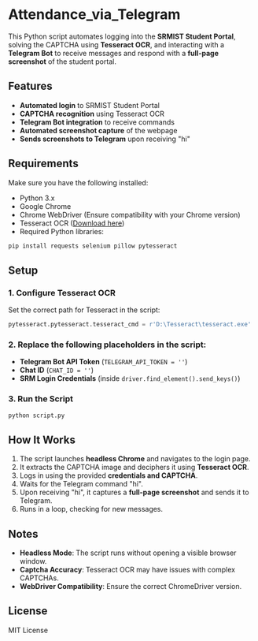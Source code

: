 # Attendance_via_Telegram

This Python script automates logging into the **SRMIST Student Portal**, solving the CAPTCHA using **Tesseract OCR**, and interacting with a **Telegram Bot** to receive messages and respond with a **full-page screenshot** of the student portal.

## Features
- **Automated login** to SRMIST Student Portal
- **CAPTCHA recognition** using Tesseract OCR
- **Telegram Bot integration** to receive commands
- **Automated screenshot capture** of the webpage
- **Sends screenshots to Telegram** upon receiving "hi"

## Requirements

Make sure you have the following installed:
- Python 3.x
- Google Chrome
- Chrome WebDriver (Ensure compatibility with your Chrome version)
- Tesseract OCR ([Download here](https://github.com/UB-Mannheim/tesseract/wiki))
- Required Python libraries:

```sh
pip install requests selenium pillow pytesseract
```

## Setup

### 1. Configure Tesseract OCR
Set the correct path for Tesseract in the script:
```python
pytesseract.pytesseract.tesseract_cmd = r'D:\Tesseract\tesseract.exe'
```

### 2. Replace the following placeholders in the script:
- **Telegram Bot API Token** (`TELEGRAM_API_TOKEN = ''`)
- **Chat ID** (`CHAT_ID = ''`)
- **SRM Login Credentials** (inside `driver.find_element().send_keys()`) 

### 3. Run the Script
```sh
python script.py
```

## How It Works
1. The script launches **headless Chrome** and navigates to the login page.
2. It extracts the CAPTCHA image and deciphers it using **Tesseract OCR**.
3. Logs in using the provided **credentials and CAPTCHA**.
4. Waits for the Telegram command "hi".
5. Upon receiving "hi", it captures a **full-page screenshot** and sends it to Telegram.
6. Runs in a loop, checking for new messages.

## Notes
- **Headless Mode**: The script runs without opening a visible browser window.
- **Captcha Accuracy**: Tesseract OCR may have issues with complex CAPTCHAs.
- **WebDriver Compatibility**: Ensure the correct ChromeDriver version.

## License
MIT License

